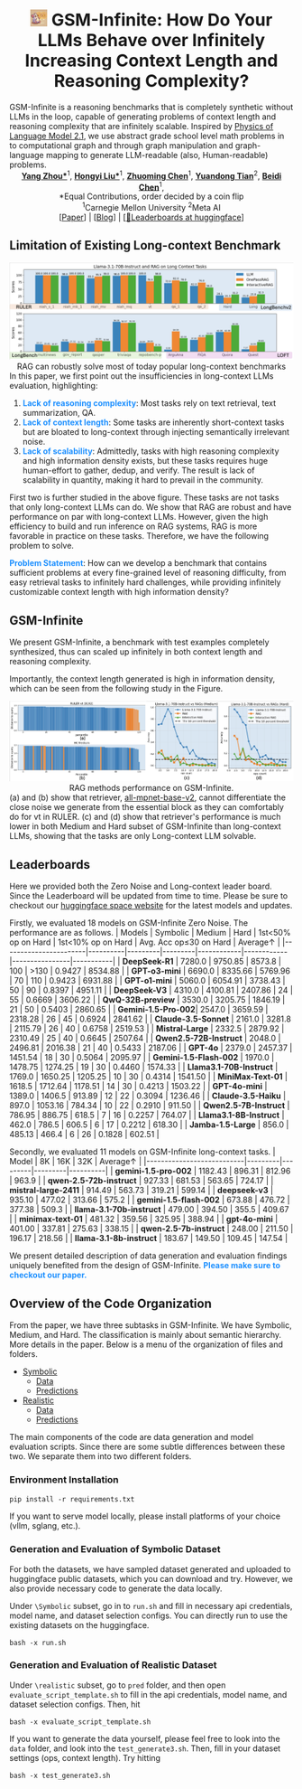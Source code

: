<div align="center">
<h1 style="font-size: 30px;"><img src="static/images/facinfinity.webp" height="30px" align="top"/> GSM-Infinite: How Do Your LLMs Behave over Infinitely <br>Increasing Context Length and Reasoning Complexity?
</h1>
</div> 
GSM-Infinite is a reasoning benchmarks that is completely synthetic without LLMs in the loop, capable of generating problems of context length and reasoning complexity that are infinitely scalable. Inspired by <a href="https://arxiv.org/abs/2407.20311">Physics of Language Model 2.1</a>, we use abstract grade school level math problems in to computational graph and through graph manipulation and graph-language mapping to generate LLM-readable (also, Human-readable) problems. 

<div align="center">
<b><a href="https://github.com/YangZhou08">Yang Zhou*</a></b><sup>1</sup>,
<b><a href="">Hongyi Liu*</a></b><sup>1</sup>,
<b><a href="https://github.com/dreaming-panda">Zhuoming Chen</a></b><sup>1</sup>,
<b><a href="">Yuandong Tian</a></b><sup>2</sup>,
<b><a href="https://github.com/keroro824">Beidi Chen</a></b><sup>1</sup>,
</div> 
<div align="center">
*Equal Contributions, order decided by a coin flip 
</div> 
<div align="center">
<sup>1</sup>Carnegie Mellon University
<sup>2</sup>Meta AI 
</div>

<div align="center">
[<a href="">Paper</a>] | [<a href="https://infini-ai-lab.github.io/gsm_infinite/">Blog</a>] | [<a href="https://huggingface.co/spaces/InfiniAILab/GSM-Infinite-Leaderboard"><span class="icon">🤗</span>Leaderboards at huggingface</a>] 
</div> 

<h2>Limitation of Existing Long-context Benchmark</h2> 
<div align="center">
<img src="static/images/rag.png"/>
<figcaption>RAG can robustly solve most of today popular long-context benchmarks</figcaption> 
</div> 
In this paper, we first point out the insufficiencies in long-context LLMs evaluation, highlighting: 
<ol>
<li>
    <span style="font-weight: bold; color: dodgerblue">Lack of reasoning complexity</span>: Most tasks rely on text retrieval, text summarization, QA. 
</li>
<li>
    <span style="font-weight: bold; color: dodgerblue">Lack of context length</span>: Some tasks are inherently short-context tasks but are bloated to long-context through injecting semantically irrelevant noise. 
</li> 
<li> 
    <span style="font-weight: bold; color: dodgerblue">Lack of scalability</span>: Admittedly, tasks with high reasoning complexity and high information density exists, but these tasks requires huge human-effort to gather, dedup, and verify. The result is lack of scalability in quantity, making it hard to prevail in the community. 
</li> 
</ol> 
First two is further studied in the above figure. These tasks are not tasks that only long-context LLMs can do. We show that RAG are robust and have performance on par with long-context LLMs. However, given the high efficiency to build and run inference on RAG systems, RAG is more favorable in practice on these tasks. Therefore, we have the following problem to solve. 
<p>
    <span style="font-weight: bold; color: dodgerblue">Problem Statement</span>: How can we develop a benchmark that contains sufficient problems at every fine-grained level of reasoning difficulty, from easy retrieval tasks to infinitely hard challenges, while providing infinitely customizable context length with high information density? 
</p> 

<h2>GSM-Infinite</h2> 
<p>
We present GSM-Infinite, a benchmark with test examples completely synthesized, thus can scaled up infinitely in both context length and reasoning complexity. 
</p>

<p>
Importantly, the context length generated is high in information density, which can be seen from the following study in the Figure. 
</p> 
<div align="center">
<img src="static/images/rag22.png"/> 
<figcaption>RAG methods performance on GSM-Infinite.</figcaption> 
</div> 
(a) and (b) show that retriever, <a href="sentence-transformers/all-mpnet-base-v2">all-mpnet-base-v2</a>, cannot differentiate the close noise we generate from the essential block as they can comfortably do for vt in RULER. (c) and (d) show that retriever's performance is much lower in both Medium and Hard subset of GSM-Infinite than long-context LLMs, showing that the tasks are only Long-context LLM solvable. 

<h2>Leaderboards</h2> 
Here we provided both the Zero Noise and Long-context leader board. Since the Leaderboard will be updated from time to time. Please be sure to checkout our <a href="https://huggingface.co/spaces/InfiniAILab/GSM-Infinite-Leaderboard">huggingface space website</a> for the latest models and updates. 

Firstly, we evaluated 18 models on GSM-Infinite Zero Noise. The performance are as follows. 
| Models                | Symbolic | Medium  | Hard    | 1st<50% op on Hard | 1st<10% op on Hard | Avg. Acc op≤30 on Hard | Average↑  |
|-----------------------|----------|---------|---------|------------|------------|----------------|-----------|
| **DeepSeek-R1**       | 7280.0   | 9750.85 | 8573.8  | 100        | >130       | 0.9427         | 8534.88   |
| **GPT-o3-mini**       | 6690.0   | 8335.66 | 5769.96 | 70         | 110        | 0.9423         | 6931.88   |
| **GPT-o1-mini**       | 5060.0   | 6054.91 | 3738.43 | 50         | 90         | 0.8397         | 4951.11   |
| **DeepSeek-V3**       | 4310.0   | 4100.81 | 2407.86 | 24         | 55         | 0.6669         | 3606.22   |
| **QwQ-32B-preview**   | 3530.0   | 3205.75 | 1846.19 | 21         | 50         | 0.5403         | 2860.65   |
| **Gemini-1.5-Pro-002**| 2547.0   | 3659.59 | 2318.28 | 26         | 45         | 0.6924         | 2841.62   |
| **Claude-3.5-Sonnet** | 2161.0   | 3281.8  | 2115.79 | 26         | 40         | 0.6758         | 2519.53   |
| **Mistral-Large**     | 2332.5   | 2879.92 | 2310.49 | 25         | 40         | 0.6645         | 2507.64   |
| **Qwen2.5-72B-Instruct** | 2048.0 | 2496.81 | 2016.38 | 21         | 40         | 0.5433         | 2187.06   |
| **GPT-4o**            | 2379.0   | 2457.37 | 1451.54 | 18         | 30         | 0.5064         | 2095.97   |
| **Gemini-1.5-Flash-002** | 1970.0 | 1478.75 | 1274.25 | 19         | 30         | 0.4460         | 1574.33   |
| **Llama3.1-70B-Instruct** | 1769.0 | 1650.25 | 1205.25 | 10         | 30         | 0.4314         | 1541.50   |
| **MiniMax-Text-01**   | 1618.5   | 1712.64 | 1178.51 | 14         | 30         | 0.4213         | 1503.22   |
| **GPT-4o-mini**       | 1389.0   | 1406.5  | 913.89  | 12         | 22         | 0.3094         | 1236.46   |
| **Claude-3.5-Haiku**  | 897.0    | 1053.16 | 784.34  | 10         | 22         | 0.2910         | 911.50    |
| **Qwen2.5-7B-Instruct** | 786.95 | 886.75  | 618.5   | 7          | 16         | 0.2257         | 764.07    |
| **Llama3.1-8B-Instruct** | 462.0 | 786.5   | 606.5   | 6          | 17         | 0.2212         | 618.30    |
| **Jamba-1.5-Large**   | 856.0    | 485.13  | 466.4   | 6          | 26         | 0.1828         | 602.51    |

Secondly, we evaluated 11 models on GSM-Infinite long-context tasks. 
| Model                     | 8K      | 16K     | 32K     | Average↑ |
|---------------------------|---------|---------|---------|----------|
| **gemini-1.5-pro-002**        | 1182.43 | 896.31  | 812.96  | 963.9    |
| **qwen-2.5-72b-instruct**     | 927.33  | 681.53  | 563.65  | 724.17   |
| **mistral-large-2411**        | 914.49  | 563.73  | 319.21  | 599.14   |
| **deepseek-v3**               | 935.10  | 477.02  | 313.66  | 575.2    |
| **gemini-1.5-flash-002**      | 673.88  | 476.72  | 377.38  | 509.3    |
| **llama-3.1-70b-instruct**    | 479.00  | 394.50  | 355.5   | 409.67   |
| **minimax-text-01**           | 481.32  | 359.56  | 325.95  | 388.94   |
| **gpt-4o-mini**               | 401.00  | 337.81  | 275.63  | 338.15   |
| **qwen-2.5-7b-instruct**      | 248.00  | 211.50  | 196.17  | 218.56   |
| **llama-3.1-8b-instruct**     | 183.67  | 149.50  | 109.45  | 147.54   | 

We present detailed description of data generation and evaluation findings uniquely benefited from the design of GSM-Infinite. <span style="font-weight: bold; color: dodgerblue">Please make sure to checkout our paper. </span> 

<h2>Overview of the Code Organization</h2> 
From the paper, we have three subtasks in GSM-Infinite. We have Symbolic, Medium, and Hard. The classification is mainly about semantic hierarchy. More details in the paper. Below is a menu of the organization of files and folders. 

- [Symbolic](#symbolic)
  - [Data](#symbolic-data)
  - [Predictions](#symbolic-predictions)
- [Realistic](#realistic)
  - [Data](#realistic-data)
  - [Predictions](#realistic-predictions) 

The main components of the code are data generation and model evaluation scripts. Since there are some subtle differences between these two. We separate them into two different folders. 

<h3>Environment Installation</h3> 

```
pip install -r requirements.txt 
``` 
If you want to serve model locally, please install platforms of your choice (vllm, sglang, etc.). 

<h3>Generation and Evaluation of Symbolic Dataset</h3> 
For both the datasets, we have sampled dataset generated and uploaded to huggingface public datasets, which you can download and try. However, we also provide necessary code to generate the data locally. 

Under `\Symbolic` subset, go in to `run.sh` and fill in necessary api credentials, model name, and dataset selection configs. You can directly run to use the existing datasets on the huggingface. 
``` 
bash -x run.sh 
```

<h3>Generation and Evaluation of Realistic Dataset</h3> 

Under `\realistic` subset, go to `pred` folder, and then open `evaluate_script_template.sh` to fill in the api credentials, model name, and dataset selection configs. Then, hit 
``` 
bash -x evaluate_script_template.sh 
```

If you want to generate the data yourself, please feel free to look into the `data` folder, and look into the `test_generate3.sh`. Then, fill in your dataset settings (ops, context length). Try hitting 
``` 
bash -x test_generate3.sh 
``` 
